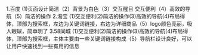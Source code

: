 1.百度
(1)页面设计简洁（2）背景为白色（3）交互醒目 交互便利（4）高效的导航（5）简洁的操作
2.淘宝
(1)交互便利(2)简洁的操作(3)高效的导航(4)布局得体，顶部为搜索框，左边为关键词链接，右边为详细商品（5）logo颜色亮丽，吸人眼球，简单明了
3.58同城
(1)交互便利(2)简洁的操作(3)高效的导航(4)布局得体，顶部为搜索框，主体主要由一些关键词链接构成（5）导航栏设计良好，可以让用户快速找到一些有用的信息
